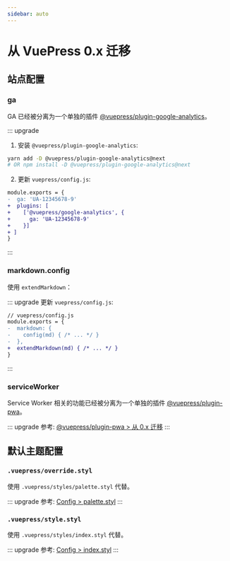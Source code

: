 ```yaml
---
sidebar: auto
---
```


# 从 VuePress 0.x 迁移

## 站点配置

### ga <Badge text="替换"/>

GA 已经被分离为一个单独的插件 [@vuepress/plugin-google-analytics](../plugin/official/plugin-google-analytics.md)。

::: upgrade

1. 安装 `@vuepress/plugin-google-analytics`:

```bash
yarn add -D @vuepress/plugin-google-analytics@next
# OR npm install -D @vuepress/plugin-google-analytics@next
```

2. 更新 `vuepress/config.js`:

```diff
module.exports = {
-  ga: 'UA-12345678-9'
+  plugins: [
+    ['@vuepress/google-analytics', {
+      ga: 'UA-12345678-9'
+    }]
+ ]
}
```
:::

### markdown.config <Badge text="重命名"/>

使用 `extendMarkdown`：

::: upgrade
更新 `vuepress/config.js`:
```diff
// vuepress/config.js
module.exports = {
-  markdown: {
-    config(md) { /* ... */ }
-  },
+  extendMarkdown(md) { /* ... */ }
}
```
:::

### serviceWorker <Badge text="替换"/>

Service Worker 相关的功能已经被分离为一个单独的插件 [@vuepress/plugin-pwa](../plugin/official/plugin-pwa.md)。

::: upgrade
参考: [@vuepress/plugin-pwa > 从 0.x 迁移](../plugin/official/plugin-pwa.md#从-0-x-迁移)
:::

## 默认主题配置

### `.vuepress/override.styl` <Badge text="替换"/>

使用 `.vuepress/styles/palette.styl` 代替。

::: upgrade
参考: [Config > palette.styl](../config/README.md#palette-styl)
:::

### `.vuepress/style.styl` <Badge text="替换"/>

使用 `.vuepress/styles/index.styl` 代替。

::: upgrade
参考: [Config > index.styl](../config/README.md#index-styl)
:::
